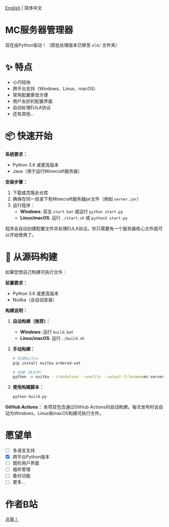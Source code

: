[English](README.md) | 简体中文

# MC服务器管理器

现在由Python驱动！（原批处理版本已移至 `old/` 文件夹）

# ✨ 特点

- 小巧轻快
- 跨平台支持（Windows、Linux、macOS）
- 常用配置更改方便
- 用户友好的配置界面
- 自动处理EULA协议
- 还有其他...

# 📦 快速开始

**系统要求：**
- Python 3.6 或更高版本
- Java（用于运行Minecraft服务器）

**安装步骤：**
1. 下载或克隆此仓库
2. 确保在同一目录下有Minecraft服务器jar文件（例如 `server.jar`）
3. 运行程序：
   - **Windows**: 双击 `start.bat` 或运行 `python start.py`
   - **Linux/macOS**: 运行 `./start.sh` 或 `python3 start.py`

程序会自动创建配置文件并处理EULA协议。你只需要有一个服务器核心文件就可以开始使用了。

# 🔧 从源码构建

如果您想自己构建可执行文件：

**前置要求：**
- Python 3.6 或更高版本
- Nuitka（会自动安装）

**构建说明：**

1. **自动构建（推荐）：**
   - **Windows**: 运行 `build.bat`
   - **Linux/macOS**: 运行 `./build.sh`

2. **手动构建：**
   ```bash
   # 安装Nuitka
   pip install nuitka ordered-set
   
   # 构建（单文件）
   python -m nuitka --standalone --onefile --output-filename=mc-server-manager --enable-plugin=no-qt --assume-yes-for-downloads --output-dir=dist start.py
   ```

3. **使用构建脚本：**
   ```bash
   python build.py
   ```

**GitHub Actions：**
本项目包含通过GitHub Actions的自动构建。每次发布时会自动为Windows、Linux和macOS构建可执行文件。

# 愿望单

- [ ] 多语言支持
- [x] 跨平台Python版本
- [ ] 图形用户界面
- [ ] 插件管理
- [ ] 备份功能
- [ ] 更多...

# 作者B站

[点我！](https://space.bilibili.com/3546703915387263)
